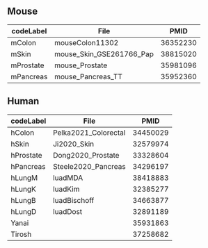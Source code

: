 ## Mouse

| codeLabel  | File                      | PMID
|------------|---------------------------|---------
| mColon     | mouseColon11302           | 36352230
| mSkin      | mouse_Skin_GSE261766_Pap  | 38815020
| mProstate  | mouse_Prostate            | 35981096
| mPancreas  | mouse_Pancreas_TT         | 35952360


## Human

| codeLabel  | File                      | PMID
|------------|---------------------------|---------
| hColon     | Pelka2021_Colorectal      | 34450029
| hSkin      | Ji2020_Skin               | 32579974
| hProstate  | Dong2020_Prostate         | 33328604
| hPancreas  | Steele2020_Pancreas       | 34296197
| hLungM     | luadMDA                   | 38418883
| hLungK     | luadKim                   | 32385277
| hLungB     | luadBischoff              | 34663877
| hLungD     | luadDost                  | 32891189
| Yanai      |                           | 35931863
| Tirosh     |                           | 37258682
